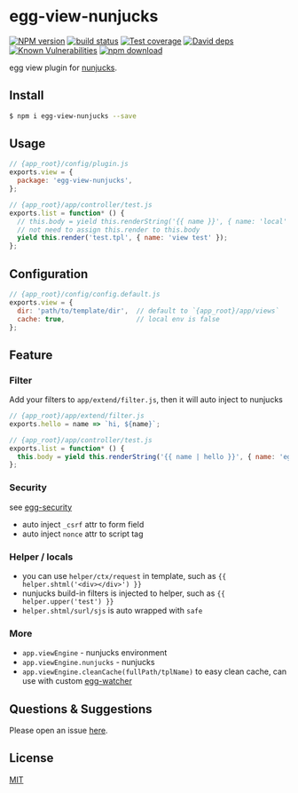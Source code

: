 # egg-view-nunjucks

[![NPM version][npm-image]][npm-url]
[![build status][travis-image]][travis-url]
[![Test coverage][codecov-image]][codecov-url]
[![David deps][david-image]][david-url]
[![Known Vulnerabilities][snyk-image]][snyk-url]
[![npm download][download-image]][download-url]

[npm-image]: https://img.shields.io/npm/v/egg-view-nunjucks.svg?style=flat-square
[npm-url]: https://npmjs.org/package/egg-view-nunjucks
[travis-image]: https://img.shields.io/travis/eggjs/egg-view-nunjucks.svg?style=flat-square
[travis-url]: https://travis-ci.org/eggjs/egg-view-nunjucks
[codecov-image]: https://img.shields.io/codecov/c/github/eggjs/egg-view-nunjucks.svg?style=flat-square
[codecov-url]: https://codecov.io/github/eggjs/egg-view-nunjucks?branch=master
[david-image]: https://img.shields.io/david/eggjs/egg-view-nunjucks.svg?style=flat-square
[david-url]: https://david-dm.org/eggjs/egg-view-nunjucks
[snyk-image]: https://snyk.io/test/npm/egg-view-nunjucks/badge.svg?style=flat-square
[snyk-url]: https://snyk.io/test/npm/egg-view-nunjucks
[download-image]: https://img.shields.io/npm/dm/egg-view-nunjucks.svg?style=flat-square
[download-url]: https://npmjs.org/package/egg-view-nunjucks

egg view plugin for [nunjucks](http://mozilla.github.io/nunjucks/).

## Install

```bash
$ npm i egg-view-nunjucks --save
```

## Usage

```javascript
// {app_root}/config/plugin.js
exports.view = {
  package: 'egg-view-nunjucks',
};

// {app_root}/app/controller/test.js
exports.list = function* () {
  // this.body = yield this.renderString('{{ name }}', { name: 'local' });
  // not need to assign this.render to this.body
  yield this.render('test.tpl', { name: 'view test' });
};
```

## Configuration
```javascript
// {app_root}/config/config.default.js
exports.view = {
  dir: 'path/to/template/dir',  // default to `{app_root}/app/views`
  cache: true,                  // local env is false
};
```

## Feature

### Filter

Add your filters to `app/extend/filter.js`, then it will auto inject to nunjucks
```javascript
// {app_root}/app/extend/filter.js
exports.hello = name => `hi, ${name}`;

// {app_root}/app/controller/test.js
exports.list = function* () {
  this.body = yield this.renderString('{{ name | hello }}', { name: 'egg' });
};
```

### Security

see [egg-security](https://github.com/eggjs/egg-security)

- auto inject `_csrf` attr to form field
- auto inject `nonce` attr to script tag

### Helper / locals

- you can use `helper/ctx/request` in template, such as `{{ helper.shtml('<div></div>') }}`
- nunjucks build-in filters is injected to helper, such as `{{ helper.upper('test') }}`
- `helper.shtml/surl/sjs` is auto wrapped with `safe`

### More

- `app.viewEngine` - nunjucks environment
- `app.viewEngine.nunjucks` - nunjucks
- `app.viewEngine.cleanCache(fullPath/tplName)` to easy clean cache, can use with custom [egg-watcher](https://github.com/eggjs/egg-watcher)


## Questions & Suggestions

Please open an issue [here](https://github.com/eggjs/egg/issues).

## License

[MIT](LICENSE)
